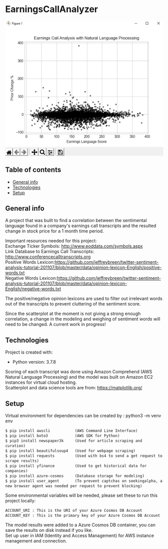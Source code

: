 # EarningsCallAnalyzer
![Page Image](https://github.com/felixwsiu/EarningsCallAnalyzer/blob/master/Scatterplot%20Screenshot.jpg)
## Table of contents
* [General info](#general-info)
* [Technologies](#technologies)
* [Setup](#setup)

## General info
A project that was built to find a correlation between the sentimental language found in a company's earnings call transcripts and the resulted change in stock price for a 1 month time period.

Important resources needed for this project:
<br>Exchange Ticker Symbols: http://www.eoddata.com/symbols.aspx
<br>Link Database to Earnings Call Transcripts: http://www.conferencecalltranscripts.org
<br>Positive Words Lexicon:https://github.com/jeffreybreen/twitter-sentiment-analysis-tutorial-201107/blob/master/data/opinion-lexicon-English/positive-words.txt
<br>Negative Words Lexicon:https://github.com/jeffreybreen/twitter-sentiment-analysis-tutorial-201107/blob/master/data/opinion-lexicon-English/negative-words.txt

The positive/negative opinion lexicons are used to filter out irrelevant words out of the transcripts to prevent cluttering of the sentiment score.

Since the scatterplot at the moment is not giving a strong enough correlation, a change in the modeling and weighing of sentiment words will need to be changed. A current work in progress!

## Technologies
Project is created with:
* Python version: 3.7.8

Scoring of each transcript was done using Amazon Comprehend (AWS Natural Language Processing) and the model was built on Amazon EC2 instances for virtual cloud hosting.
<br>Scatterplot and data science tools are from: https://matplotlib.org/

## Setup
Virtual environment for dependencies can be created by : python3 -m venv env

```
$ pip install awscli           (AWS Command Line Interface)
$ pip install boto3            (AWS SDK for Python)
$ pip3 install newspaper3k     (Used for article scraping and curation)
$ pip install beautifulsoup4   (Used for webpage scraping)
$ pip install requests         (Used with bs4 to send a get request to scrape results)
$ pip install yfinance         (Used to get historical data for companies)
$ pip install azure-cosmos     (Database storage for modeling)
$ pip install user_agent       (To prevent captchas on seekingalpha, a new browser agent was needed per request to prevent blocking)
```

Some environmental variables will be needed, please set these to run this project locally:
```
ACCOUNT_URI : This is the URI of your Azure Cosmos DB Account
ACCOUNT_KEY : This is the primary key of your Azure Cosmos DB Account
```
The model results were added to a Azure Cosmos DB container, you can save the results on disk instead if you like.
<br>Set up user in IAM (Identity and Access Management) for AWS instance management and connection.

 
